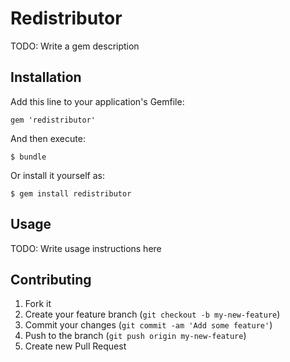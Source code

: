 # Redistributor

TODO: Write a gem description

## Installation

Add this line to your application's Gemfile:

    gem 'redistributor'

And then execute:

    $ bundle

Or install it yourself as:

    $ gem install redistributor

## Usage

TODO: Write usage instructions here

## Contributing

1. Fork it
2. Create your feature branch (`git checkout -b my-new-feature`)
3. Commit your changes (`git commit -am 'Add some feature'`)
4. Push to the branch (`git push origin my-new-feature`)
5. Create new Pull Request
